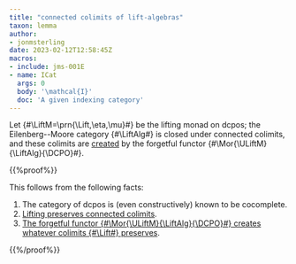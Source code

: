 ```yaml
---
title: "connected colimits of lift-algebras"
taxon: lemma
author:
- jonmsterling
date: 2023-02-12T12:58:45Z
macros: 
- include: jms-001E
- name: ICat
  args: 0
  body: '\mathcal{I}'
  doc: 'A given indexing category'
---
```


Let {#\LiftM=\prn{\Lift,\eta,\mu}#} be the lifting monad on dcpos; the Eilenberg--Moore category {#\LiftAlg#} is closed under connected colimits, and these colimits are [created](jms-001H) by the forgetful functor {#\Mor{\ULiftM}{\LiftAlg}{\DCPO}#}.

{{%proof%}}

This follows from the following facts:
1. The category of dcpos is (even constructively) known to be cocomplete.
2. [Lifting preserves connected colimits](jms-001F).
3. [The forgetful functor {#\Mor{\ULiftM}{\LiftAlg}{\DCPO}#} creates whatever colimits {#\Lift#} preserves](jms-001K).

{{%/proof%}}

